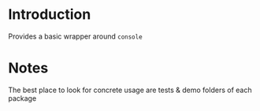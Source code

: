 # Introduction

Provides a basic wrapper around `console`

# Notes
The best place to look for concrete usage are tests & demo folders of each package